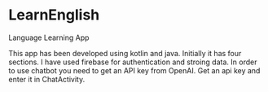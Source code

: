 # LearnEnglish
Language Learning App

This app has been developed using kotlin and java.
Initially it has four sections. I have used firebase for authentication and stroing data.
In order to use chatbot you need to get an API key from OpenAI. Get an api key and enter it in
ChatActivity.
